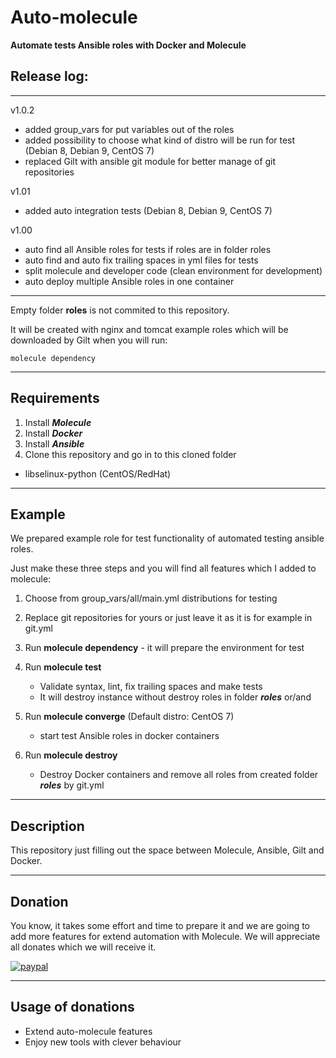 # Auto-molecule

**Automate tests Ansible roles with Docker and Molecule**


## Release log:
---

v1.0.2
- added group_vars for put variables out of the roles
- added possibility to choose what kind of distro will be run for test (Debian 8, Debian 9, CentOS 7) 
- replaced Gilt with ansible git module for better manage of git repositories

v1.01
- added auto integration tests (Debian 8, Debian 9, CentOS 7)

v1.00
- auto find all Ansible roles for tests if roles are in folder roles
- auto find and auto fix trailing spaces in yml files for tests
- split molecule and developer code (clean environment for development)
- auto deploy multiple Ansible roles in one container

---

Empty folder ****roles**** is not commited to this repository. 

It will be created with nginx and tomcat example roles which will be downloaded by Gilt when you will run: 

```molecule dependency```

---

## Requirements

1. Install ***Molecule***
3. Install ***Docker***
4. Install ***Ansible***
5. Clone this repository and go in to this cloned folder

- libselinux-python (CentOS/RedHat)
---

## Example

We prepared example role for test functionality of automated testing ansible roles.

Just make these three steps and you will find all features which I added to molecule:

1. Choose from group_vars/all/main.yml distributions for testing
2. Replace git repositories for yours or just leave it as it is for example in git.yml
3. Run **molecule dependency** - it will prepare the environment for test
4. Run **molecule test**
   - Validate syntax, lint, fix trailing spaces and make tests
   - It will destroy instance without destroy roles in folder ***roles***
   or/and
   
5. Run **molecule converge** (Default distro: CentOS 7)
   - start test Ansible roles in docker containers   
  
3. Run **molecule destroy**
   - Destroy Docker containers and remove all roles from created folder ***roles*** by git.yml

---

## Description

This repository just filling out the space between Molecule, Ansible, Gilt and Docker.

---

## Donation

You know, it takes some effort and time to prepare it and we are going to add more features for extend automation with  Molecule.
We will appreciate all donates which we will receive it.

[![paypal](https://www.paypalobjects.com/en_US/i/btn/btn_donateCC_LG.gif)](https://paypal.me/cleveritcz)

---

## Usage of donations

 - Extend auto-molecule features
 - Enjoy new tools with clever behaviour 
